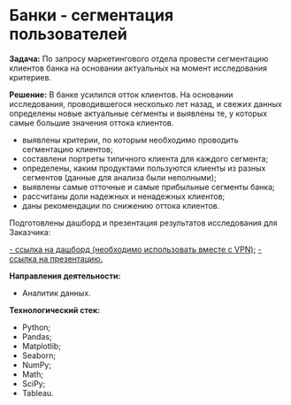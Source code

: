 # Банки - сегментация пользователей 
**Задача:**
По запросу маркетингового отдела провести сегментацию клиентов банка на основании актуальных на момент исследования критериев.

**Решение:**
В банке усилился отток клиентов. На основании исследования, проводившегося несколько лет назад, и свежих данных определены новые актуальные сегменты и выявлены те, 
у которых самые большие значения оттока клиентов.

- выявлены критерии, по которым необходимо проводить сегментацию клиентов;
- составлени портреты типичного клиента для каждого сегмента;
- определены, каким продуктами пользуются клиенты из разных сегментов (данные для анализа были неполными);
- выявлены самые отточные и самые прибыльные сегменты банка;
- рассчитаны доли надежных и ненадежных клиентов;
- даны рекомендации по снижению оттока клиентов.

Подготовлены дашборд и презентация результатов исследования для Заказчика:

[ - ссылка на дашборд (необходимо использовать вместе с VPN);](https://public.tableau.com/views/Finalprojectdashboard_16884892579270/Dashboard1?:language=en-US&:display_count=n&:origin=viz_share_link)
[ - ссылка на презентацию.](https://github.com/LeNS793/Yandex-Practicum/blob/main/4%20bank%20customer%20segmentation/presentation%20v1.pdf)


**Направления деятельности:**
- Аналитик данных.

**Технологический стек:**
- Python;
- Pandas;
- Matplotlib;
- Seaborn;
- NumPy;
- Math;
- SciPy;
- Tableau.
